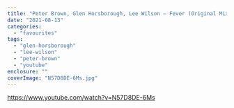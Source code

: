 ```yaml
---
title: "Peter Brown, Glen Horsborough, Lee Wilson – Fever (Original Mix)"
date: "2021-08-13"
categories: 
  - "favourites"
tags: 
  - "glen-horsborough"
  - "lee-wilson"
  - "peter-brown"
  - "youtube"
enclosure: ""
coverImage: "N57D8DE-6Ms.jpg"
---
```


https://www.youtube.com/watch?v=N57D8DE-6Ms
